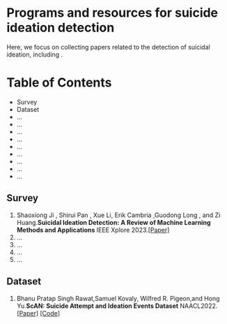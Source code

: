 # Programs and resources for suicide ideation detection
Here, we focus on collecting papers related to the detection of suicidal ideation, including .
# Table of Contents
* Survey  
* Dataset  
* ...
* ...
* ...
* ...
* ...
* ...
* ...
* ...
* ...
## Survey  
1. Shaoxiong Ji , Shirui Pan , Xue Li, Erik Cambria ,Guodong Long , and Zi Huang.**Suicidal Ideation Detection: A Review of Machine Learning Methods and Applications** IEEE Xplore 2023.[[Paper]](https://arxiv.org/abs/1910.12611)
2. ...
3. ...
4. ...
5. ...
## Dataset
1. Bhanu Pratap Singh Rawat,Samuel Kovaly, Wilfred R. Pigeon,and Hong Yu.**ScAN: Suicide Attempt and Ideation Events Dataset** NAACL2022.[[Paper]](https://aclanthology.org/2022.naacl-main.75)  [[Code]](https://github.com/bsinghpratap/scan)
